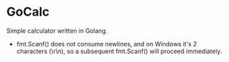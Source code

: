 # GoCalc
Simple calculator written in Golang.








* fmt.Scanf() does not consume newlines, and on Windows it's 2 characters (\r\n), so a subsequent fmt.Scanf() will proceed immediately. 
